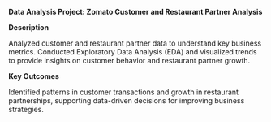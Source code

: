 **Data Analysis Project: Zomato Customer and Restaurant Partner Analysis**  

**Description**

Analyzed customer and restaurant partner data to understand key business metrics. Conducted Exploratory Data Analysis (EDA) and visualized trends to provide insights on customer behavior and restaurant partner growth.  

**Key Outcomes**

Identified patterns in customer transactions and growth in restaurant partnerships, supporting data-driven decisions for improving business strategies.
